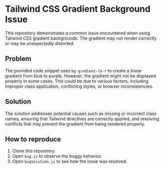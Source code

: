 # Tailwind CSS Gradient Background Issue

This repository demonstrates a common issue encountered when using Tailwind CSS gradient backgrounds.  The gradient may not render correctly or may be unexpectedly distorted.

## Problem
The provided code snippet uses `bg-gradient-to-r` to create a linear gradient from blue to purple. However, the gradient might not be displayed properly in some cases. This could be due to various factors, including improper class application, conflicting styles, or browser inconsistencies.

## Solution
The solution addresses potential causes such as missing or incorrect class names, ensuring that Tailwind directives are correctly applied, and resolving conflicts that may prevent the gradient from being rendered properly.

## How to reproduce
1. Clone this repository.
2. Open `bug.js` to observe the buggy behavior.
3. Open `bugSolution.js` to see how the issue was resolved. 